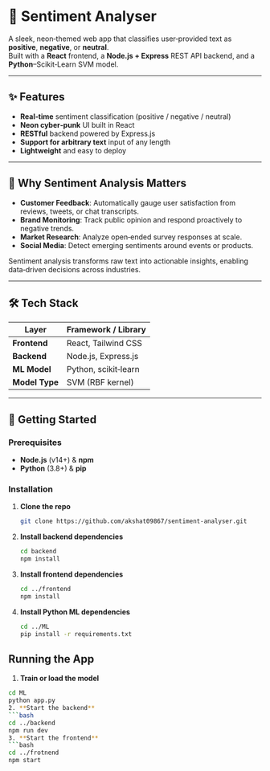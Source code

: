 # 🚀 Sentiment Analyser

A sleek, neon‑themed web app that classifies user‑provided text as **positive**, **negative**, or **neutral**.  
Built with a **React** frontend, a **Node.js + Express** REST API backend, and a **Python**–Scikit‑Learn SVM model.

---


## ✨ Features

- **Real‑time** sentiment classification (positive / negative / neutral)  
- **Neon cyber‑punk** UI built in React  
- **RESTful** backend powered by Express.js  
- **Support for arbitrary text** input of any length  
- **Lightweight** and easy to deploy  

---

## 🤔 Why Sentiment Analysis Matters

- **Customer Feedback**: Automatically gauge user satisfaction from reviews, tweets, or chat transcripts.  
- **Brand Monitoring**: Track public opinion and respond proactively to negative trends.  
- **Market Research**: Analyze open‐ended survey responses at scale.  
- **Social Media**: Detect emerging sentiments around events or products.

Sentiment analysis transforms raw text into actionable insights, enabling data‐driven decisions across industries.

---

## 🛠️ Tech Stack

| Layer         | Framework / Library     |
| ------------- | ----------------------- |
| **Frontend**  | React, Tailwind CSS     |
| **Backend**   | Node.js, Express.js     |
| **ML Model**  | Python, scikit‑learn    |
| **Model Type**| SVM (RBF kernel)        |

---

## 🔧 Getting Started

### Prerequisites

- **Node.js** (v14+) & **npm**  
- **Python** (3.8+) & **pip**  

### Installation

1. **Clone the repo**  
   ```bash
   git clone https://github.com/akshat09867/sentiment‑analyser.git
2. **Install backend dependencies**
    ```bash
    cd backend
    npm install
3. **Install frontend dependencies**
    ```bash
    cd ../frontend
    npm install     
4. **Install Python ML dependencies** 
    ```bash
    cd ../ML
    pip install -r requirements.txt

## Running the App
1. **Train or load the model**
```bash
cd ML
python app.py
2. **Start the backend**
```bash
cd ../backend
npm run dev
3. **Start the frontend**
```bash
cd ../frotnend
npm start
